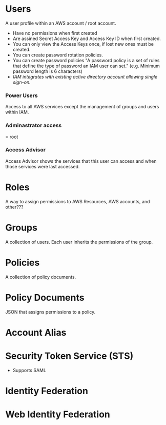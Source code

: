 # Users
A user profile within an AWS account / root account.

* Have no permissions when first created
* Are assined Secret Access Key and Access Key ID when first created.
* You can only view the Access Keys once, if lost new ones must be created.
* You can create password rotation policies.
* You can create password policies "A password policy is a set of rules that define the type of password an IAM user can set." (e.g. Minimum password length is 6 characters)
* *IAM integrates with existing active directory account allowing single sign-on.*

### Power Users
Access to all AWS services except the management of groups and users within IAM.

### Adminastrator access
= root

### Access Advisor
Access Advisor shows the services that this user can access and when those services were last accessed.

# Roles

A way to assign permissions to AWS Resources, AWS accounts, and other???

# Groups

A collection of users. Each user inherits the permissions of the group.

# Policies

A collection of policy documents.

# Policy Documents

JSON that assigns permissions to a policy.

# Account Alias

# Security Token Service (STS)
* Supports SAML

# Identity Federation

# Web Identity Federation